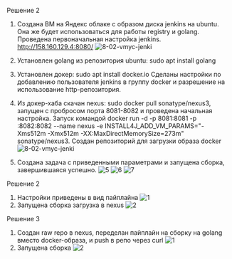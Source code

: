 Решение 2
1. Создана ВМ на Яндекс облаке с образом диска jenkins на ubuntu. Она же будет использоваться для работы registry и golang. Проведена первоначальная настройка jenkins. http://158.160.129.4:8080/ ![8-02-vmyc-jenki](https://github.com/user-attachments/assets/6d416fe3-bd80-47db-aea5-2bca8cf02d79)
2. Установлен golang из репозитория ubuntu: sudo apt install golang
3. Установлен докер: sudo apt install docker.io Сделаны настройки по добавлению пользователя jenkins в группу docker и разрешение на использование http-репозитория.
4. Из докер-хаба скачан nexus: sudo docker pull sonatype/nexus3, запущен с пробросом порта 8081-8082 и проведена начальная настройка. Запуск командой docker run -d -p 8081:8081 -p :8082:8082 --name nexus -e INSTALL4J_ADD_VM_PARAMS="-Xms512m -Xmx512m -XX:MaxDirectMemorySize=273m" sonatype/nexus3. Создан репозиторий для загрузки образа docker ![8-02-vmyc-jenki](https://github.com/user-attachments/assets/7f878a65-9219-465d-a310-da5ae41b37eb)

5. Создана задача с приведенными параметрами и запущена сборка, завершившаяся успешно.
![5](https://github.com/user-attachments/assets/b6a3bab4-4206-4003-93c4-41fb7795033a)
![6](https://github.com/user-attachments/assets/10f205eb-19f4-49e7-8db4-d1f60678c91b)
![7](https://github.com/user-attachments/assets/85deda08-e588-407b-b4ea-539e5ea52653)

Решение 2
1. Настройки приведены в вид пайплайна 
![1](https://github.com/user-attachments/assets/19e02822-0d20-4844-9d98-c55181ced905)
2. Запущена сборка загрузка в nexus
![2](https://github.com/user-attachments/assets/0daa813a-d2dd-4488-9082-55d7ff38d659)


Решение 3
1. Создан raw repo в nexus, переделан пайплайн на сборку на golang вместо docker-образа, и push в репо через curl
![1](https://github.com/user-attachments/assets/13867780-75b3-40a3-8866-819cd1d6158c)
2. Запущена сборка 
![2](https://github.com/user-attachments/assets/8ee2de5b-09a4-48e8-8876-e2b2cba1ac29)
